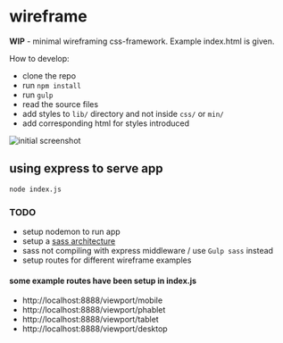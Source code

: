 # wireframe

**WIP** - minimal wireframing css-framework. Example index.html is given.

How to develop:

* clone the repo
* run `npm install`
* run `gulp`
* read the source files
* add styles to `lib/` directory and not inside `css/` or `min/`
* add corresponding html for styles introduced

![initial screenshot](https://cloud.githubusercontent.com/assets/7630575/15325956/cdb313d0-1c69-11e6-8275-fcb175c9df9f.png)

## using express to serve app

```sh
node index.js
```

### TODO

* setup nodemon to run app
* setup a [sass architecture](https://www.sitepoint.com/architecture-sass-project/)
* sass not compiling with express middleware / use ``` Gulp sass ``` instead
* setup routes for different wireframe examples

#### some example routes have been setup in index.js
* http://localhost:8888/viewport/mobile
* http://localhost:8888/viewport/phablet
* http://localhost:8888/viewport/tablet
* http://localhost:8888/viewport/desktop



